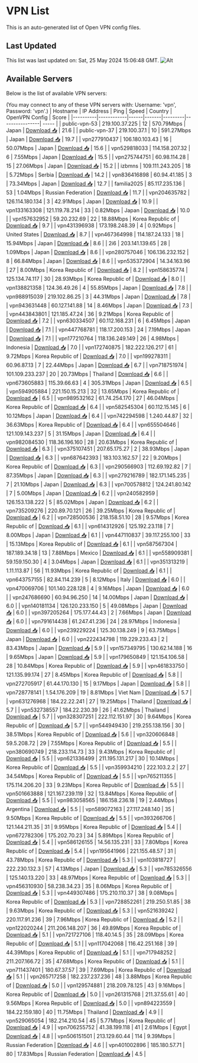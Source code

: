 # VPN List

This is an auto-generated list of Open VPN config files.

## Last Updated

This list was last updated on: Sat, 25 May 2024 15:06:48 GMT.
![Alt](https://repobeats.axiom.co/api/embed/186b98318ef1479477931607c1ad7d823f12451f.svg "Repobeats analytics image")

## Available Servers

Below is the list of available VPN servers:

(You may connect to any of these VPN servers with: Username: 'vpn', Password: 'vpn'.)
| Hostname | IP Address | Ping | Speed | Country | OpenVPN Config | Score |
|----------|------------|------|-------|---------|----------------| ----- |
| public-vpn-53 | 219.100.37.225 | 12 | 570.79Mbps | Japan | [Download 📥](./configs/server_0_JP.ovpn) | 21.6 |
| public-vpn-37 | 219.100.37.1 | 10 | 591.27Mbps | Japan | [Download 📥](./configs/server_1_JP.ovpn) | 19.7 |
| vpn277910437 | 106.180.103.43 | 16 | 50.07Mbps | Japan | [Download 📥](./configs/server_2_JP.ovpn) | 15.6 |
| vpn529818033 | 114.158.207.32 | 6 | 7.55Mbps | Japan | [Download 📥](./configs/server_3_JP.ovpn) | 15.5 |
| vpn275744751 | 60.98.114.28 | 15 | 27.06Mbps | Japan | [Download 📥](./configs/server_4_JP.ovpn) | 15.2 |
| izbmns | 109.111.243.205 | 18 | 5.72Mbps | Serbia | [Download 📥](./configs/server_5_RS.ovpn) | 14.2 |
| vpn836416898 | 60.94.41.185 | 3 | 73.34Mbps | Japan | [Download 📥](./configs/server_6_JP.ovpn) | 12.7 |
| familia2025 | 85.117.235.136 | 53 | 1.04Mbps | Russian Federation | [Download 📥](./configs/server_7_RU.ovpn) | 11.7 |
| vpn204635782 | 126.114.180.134 | 3 | 42.91Mbps | Japan | [Download 📥](./configs/server_8_JP.ovpn) | 10.9 |
| vpn133163308 | 121.119.78.214 | 33 | 0.82Mbps | Japan | [Download 📥](./configs/server_9_JP.ovpn) | 10.0 |
| vpn157632952 | 59.20.232.69 | 22 | 18.88Mbps | Korea Republic of | [Download 📥](./configs/server_10_KR.ovpn) | 9.7 |
| vpn431396938 | 173.198.248.39 | 4 | 0.92Mbps | United States | [Download 📥](./configs/server_11_US.ovpn) | 8.7 |
| vpn467364998 | 114.187.24.133 | 18 | 15.94Mbps | Japan | [Download 📥](./configs/server_12_JP.ovpn) | 8.6 |
| 2i6 | 203.141.139.65 | 28 | 1.09Mbps | Japan | [Download 📥](./configs/server_13_JP.ovpn) | 8.6 |
| vpn280757046 | 106.136.232.152 | 8 | 66.84Mbps | Japan | [Download 📥](./configs/server_14_JP.ovpn) | 8.6 |
| vpn535372904 | 14.34.163.96 | 27 | 8.00Mbps | Korea Republic of | [Download 📥](./configs/server_15_KR.ovpn) | 8.2 |
| vpn158635774 | 125.134.74.117 | 30 | 28.93Mbps | Korea Republic of | [Download 📥](./configs/server_16_KR.ovpn) | 8.0 |
| vpn138821358 | 124.36.49.26 | 4 | 55.85Mbps | Japan | [Download 📥](./configs/server_17_JP.ovpn) | 7.8 |
| vpn988915039 | 219.102.86.25 | 3 | 44.31Mbps | Japan | [Download 📥](./configs/server_18_JP.ovpn) | 7.8 |
| vpn943631448 | 60.127.141.88 | 14 | 8.46Mbps | Japan | [Download 📥](./configs/server_19_JP.ovpn) | 7.3 |
| vpn443843801 | 121.185.47.24 | 36 | 9.21Mbps | Korea Republic of | [Download 📥](./configs/server_20_KR.ovpn) | 7.2 |
| vpn630334507 | 60.112.168.231 | 6 | 6.45Mbps | Japan | [Download 📥](./configs/server_21_JP.ovpn) | 7.1 |
| vpn447768781 | 118.17.200.153 | 24 | 7.19Mbps | Japan | [Download 📥](./configs/server_22_JP.ovpn) | 7.1 |
| vpn177210764 | 118.136.249.149 | 26 | 4.98Mbps | Indonesia | [Download 📥](./configs/server_23_ID.ovpn) | 7.0 |
| vpn172740875 | 182.222.126.217 | 61 | 9.72Mbps | Korea Republic of | [Download 📥](./configs/server_24_KR.ovpn) | 7.0 |
| vpn199278311 | 60.96.87.13 | 7 | 22.44Mbps | Japan | [Download 📥](./configs/server_25_JP.ovpn) | 6.7 |
| vpn718751974 | 101.109.233.237 | 20 | 20.73Mbps | Thailand | [Download 📥](./configs/server_26_TH.ovpn) | 6.6 |
| vpn673605883 | 115.39.66.63 | 4 | 305.31Mbps | Japan | [Download 📥](./configs/server_27_JP.ovpn) | 6.5 |
| vpn594905884 | 221.150.15.213 | 32 | 13.65Mbps | Korea Republic of | [Download 📥](./configs/server_28_KR.ovpn) | 6.5 |
| vpn989532162 | 61.74.254.170 | 27 | 46.04Mbps | Korea Republic of | [Download 📥](./configs/server_29_KR.ovpn) | 6.4 |
| vpn582545304 | 60.112.15.145 | 6 | 10.12Mbps | Japan | [Download 📥](./configs/server_30_JP.ovpn) | 6.4 |
| vpn742294598 | 1.240.44.87 | 32 | 36.63Mbps | Korea Republic of | [Download 📥](./configs/server_31_KR.ovpn) | 6.4 |
| vpn655504646 | 121.109.143.237 | 5 | 31.15Mbps | Japan | [Download 📥](./configs/server_32_JP.ovpn) | 6.4 |
| vpn982084530 | 118.36.196.160 | 28 | 20.63Mbps | Korea Republic of | [Download 📥](./configs/server_33_KR.ovpn) | 6.3 |
| vpn375107451 | 207.65.175.27 | 2 | 38.93Mbps | Japan | [Download 📥](./configs/server_34_JP.ovpn) | 6.3 |
| vpn687642393 | 183.103.162.57 | 22 | 9.20Mbps | Korea Republic of | [Download 📥](./configs/server_35_KR.ovpn) | 6.3 |
| vpn290566903 | 112.69.192.82 | 7 | 87.35Mbps | Japan | [Download 📥](./configs/server_36_JP.ovpn) | 6.3 |
| vpn279216789 | 182.171.145.235 | 7 | 21.10Mbps | Japan | [Download 📥](./configs/server_37_JP.ovpn) | 6.3 |
| vpn700578812 | 124.241.80.142 | 7 | 5.00Mbps | Japan | [Download 📥](./configs/server_38_JP.ovpn) | 6.2 |
| vpn240582959 | 126.153.138.222 | 5 | 85.02Mbps | Japan | [Download 📥](./configs/server_39_JP.ovpn) | 6.2 |
| vpn735209276 | 220.89.70.121 | 26 | 39.25Mbps | Korea Republic of | [Download 📥](./configs/server_40_KR.ovpn) | 6.2 |
| vpn728500536 | 218.158.51.10 | 28 | 9.57Mbps | Korea Republic of | [Download 📥](./configs/server_41_KR.ovpn) | 6.1 |
| vpn614312926 | 125.192.23.118 | 7 | 8.00Mbps | Japan | [Download 📥](./configs/server_42_JP.ovpn) | 6.1 |
| vpn447110837 | 39.117.255.100 | 33 | 15.13Mbps | Korea Republic of | [Download 📥](./configs/server_43_KR.ovpn) | 6.1 |
| vpn587567304 | 187.189.34.18 | 13 | 7.88Mbps | Mexico | [Download 📥](./configs/server_44_MX.ovpn) | 6.1 |
| vpn558909381 | 59.159.150.30 | 4 | 3.04Mbps | Japan | [Download 📥](./configs/server_45_JP.ovpn) | 6.1 |
| vpn351313219 | 1.11.113.87 | 56 | 11.93Mbps | Korea Republic of | [Download 📥](./configs/server_46_KR.ovpn) | 6.1 |
| vpn643757155 | 82.84.114.239 | 5 | 8.12Mbps | Italy | [Download 📥](./configs/server_47_IT.ovpn) | 6.0 |
| vpn470069706 | 101.140.228.128 | 4 | 9.16Mbps | Japan | [Download 📥](./configs/server_48_JP.ovpn) | 6.0 |
| vpn247686690 | 60.94.96.250 | 14 | 14.00Mbps | Japan | [Download 📥](./configs/server_49_JP.ovpn) | 6.0 |
| vpn140181134 | 126.120.233.150 | 5 | 49.08Mbps | Japan | [Download 📥](./configs/server_50_JP.ovpn) | 6.0 |
| vpn397205264 | 175.177.44.43 | 2 | 7.66Mbps | Japan | [Download 📥](./configs/server_51_JP.ovpn) | 6.0 |
| vpn791614438 | 61.247.41.236 | 24 | 28.97Mbps | Indonesia | [Download 📥](./configs/server_52_ID.ovpn) | 6.0 |
| vpn239229224 | 125.30.138.249 | 9 | 63.75Mbps | Japan | [Download 📥](./configs/server_53_JP.ovpn) | 6.0 |
| vpn222434798 | 119.229.233.43 | 2 | 83.43Mbps | Japan | [Download 📥](./configs/server_54_JP.ovpn) | 5.9 |
| vpn157349795 | 130.62.14.188 | 16 | 9.65Mbps | Japan | [Download 📥](./configs/server_55_JP.ovpn) | 5.9 |
| vpn179650849 | 121.154.106.58 | 28 | 10.84Mbps | Korea Republic of | [Download 📥](./configs/server_56_KR.ovpn) | 5.9 |
| vpn461833750 | 121.135.99.174 | 27 | 8.45Mbps | Korea Republic of | [Download 📥](./configs/server_57_KR.ovpn) | 5.8 |
| vpn272705917 | 61.44.170.130 | 15 | 9.17Mbps | Japan | [Download 📥](./configs/server_58_JP.ovpn) | 5.8 |
| vpn728778141 | 1.54.176.209 | 19 | 8.81Mbps | Viet Nam | [Download 📥](./configs/server_59_VN.ovpn) | 5.7 |
| vpn631276968 | 184.22.22.241 | 27 | 19.25Mbps | Thailand | [Download 📥](./configs/server_60_TH.ovpn) | 5.7 |
| vpn532738557 | 184.22.230.39 | 26 | 41.62Mbps | Thailand | [Download 📥](./configs/server_61_TH.ovpn) | 5.7 |
| vpn328307251 | 222.112.151.97 | 30 | 9.64Mbps | Korea Republic of | [Download 📥](./configs/server_62_KR.ovpn) | 5.7 |
| vpn544949430 | 219.255.138.156 | 30 | 38.51Mbps | Korea Republic of | [Download 📥](./configs/server_63_KR.ovpn) | 5.6 |
| vpn320606848 | 59.5.208.72 | 29 | 7.55Mbps | Korea Republic of | [Download 📥](./configs/server_64_KR.ovpn) | 5.5 |
| vpn380690749 | 218.233.114.73 | 33 | 9.43Mbps | Korea Republic of | [Download 📥](./configs/server_65_KR.ovpn) | 5.5 |
| vpn621336499 | 211.195.131.217 | 30 | 10.14Mbps | Korea Republic of | [Download 📥](./configs/server_66_KR.ovpn) | 5.5 |
| vpn359934210 | 222.103.2.2 | 27 | 34.54Mbps | Korea Republic of | [Download 📥](./configs/server_67_KR.ovpn) | 5.5 |
| vpn765211355 | 175.114.206.20 | 33 | 9.23Mbps | Korea Republic of | [Download 📥](./configs/server_68_KR.ovpn) | 5.5 |
| vpn501663888 | 121.167.239.119 | 32 | 13.84Mbps | Korea Republic of | [Download 📥](./configs/server_69_KR.ovpn) | 5.5 |
| vpn983058565 | 186.158.236.18 | 19 | 2.44Mbps | Argentina | [Download 📥](./configs/server_70_AR.ovpn) | 5.5 |
| vpn589072163 | 27.117.248.140 | 35 | 9.50Mbps | Korea Republic of | [Download 📥](./configs/server_71_KR.ovpn) | 5.5 |
| vpn393266706 | 121.144.211.35 | 31 | 9.95Mbps | Korea Republic of | [Download 📥](./configs/server_72_KR.ovpn) | 5.4 |
| vpn672782306 | 175.202.70.23 | 34 | 5.89Mbps | Korea Republic of | [Download 📥](./configs/server_73_KR.ovpn) | 5.4 |
| vpn586126155 | 14.56.135.231 | 33 | 7.80Mbps | Korea Republic of | [Download 📥](./configs/server_74_KR.ovpn) | 5.4 |
| vpn195641966 | 221.155.48.57 | 31 | 43.78Mbps | Korea Republic of | [Download 📥](./configs/server_75_KR.ovpn) | 5.3 |
| vpn103818727 | 222.230.132.3 | 57 | 4.13Mbps | Japan | [Download 📥](./configs/server_76_JP.ovpn) | 5.3 |
| vpn785326556 | 125.140.13.220 | 33 | 48.97Mbps | Korea Republic of | [Download 📥](./configs/server_77_KR.ovpn) | 5.3 |
| vpn456310930 | 58.238.34.23 | 35 | 8.06Mbps | Korea Republic of | [Download 📥](./configs/server_78_KR.ovpn) | 5.3 |
| vpn449307486 | 175.210.110.37 | 38 | 9.08Mbps | Korea Republic of | [Download 📥](./configs/server_79_KR.ovpn) | 5.3 |
| vpn728852261 | 219.250.51.85 | 38 | 9.63Mbps | Korea Republic of | [Download 📥](./configs/server_80_KR.ovpn) | 5.3 |
| vpn521639242 | 220.117.91.236 | 39 | 7.96Mbps | Korea Republic of | [Download 📥](./configs/server_81_KR.ovpn) | 5.2 |
| vpn122020244 | 211.206.148.207 | 36 | 49.89Mbps | Korea Republic of | [Download 📥](./configs/server_82_KR.ovpn) | 5.1 |
| vpn721727106 | 118.40.14.5 | 35 | 28.09Mbps | Korea Republic of | [Download 📥](./configs/server_83_KR.ovpn) | 5.1 |
| vpn117042068 | 116.42.251.168 | 39 | 44.39Mbps | Korea Republic of | [Download 📥](./configs/server_84_KR.ovpn) | 5.1 |
| vpn717948252 | 211.207.166.72 | 35 | 47.68Mbps | Korea Republic of | [Download 📥](./configs/server_85_KR.ovpn) | 5.1 |
| vpn711437401 | 180.67.37.57 | 39 | 7.69Mbps | Korea Republic of | [Download 📥](./configs/server_86_KR.ovpn) | 5.1 |
| vpn265717258 | 182.237.237.236 | 48 | 3.88Mbps | Korea Republic of | [Download 📥](./configs/server_87_KR.ovpn) | 5.0 |
| vpn129574881 | 218.209.78.125 | 43 | 9.16Mbps | Korea Republic of | [Download 📥](./configs/server_88_KR.ovpn) | 5.0 |
| vpn261315768 | 211.37.55.61 | 40 | 9.56Mbps | Korea Republic of | [Download 📥](./configs/server_89_KR.ovpn) | 5.0 |
| vpn894223559 | 184.22.159.180 | 40 | 11.75Mbps | Thailand | [Download 📥](./configs/server_90_TH.ovpn) | 4.9 |
| vpn529065054 | 182.214.210.54 | 45 | 5.77Mbps | Korea Republic of | [Download 📥](./configs/server_91_KR.ovpn) | 4.9 |
| vpn706255752 | 41.38.199.118 | 41 | 2.61Mbps | Egypt | [Download 📥](./configs/server_92_EG.ovpn) | 4.8 |
| vpn506151501 | 213.129.60.44 | 114 | 9.39Mbps | Russian Federation | [Download 📥](./configs/server_93_RU.ovpn) | 4.6 |
| vpn401002896 | 185.180.57.71 | 80 | 17.83Mbps | Russian Federation | [Download 📥](./configs/server_94_RU.ovpn) | 4.5 |

